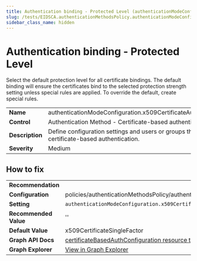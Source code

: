 ```yaml
---
title: Authentication binding - Protected Level (authenticationModeConfiguration.x509CertificateAuthenticationDefaultMode)
slug: /tests/EIDSCA.authenticationMethodsPolicy.authenticationModeConfiguration.x509CertificateAuthenticationDefaultMode
sidebar_class_name: hidden
---
```


# Authentication binding - Protected Level

Select the default protection level for all certificate bindings. The default binding will ensure the certificates bind to the selected protection strength setting unless special rules are applied. To override the default, create special rules.

| | |
|-|-|
| **Name** | authenticationModeConfiguration.x509CertificateAuthenticationDefaultMode |
| **Control** | Authentication Method - Certificate-based authentication |
| **Description** | Define configuration settings and users or groups that are enabled to use certificate-based authentication. |
| **Severity** | Medium |

## How to fix
| | |
|-|-|
| **Recommendation** |  |
| **Configuration** | policies/authenticationMethodsPolicy/authenticationMethodConfigurations('X509Certificate') |
| **Setting** | `authenticationModeConfiguration.x509CertificateAuthenticationDefaultMode` |
| **Recommended Value** | '' |
| **Default Value** | x509CertificateSingleFactor |
| **Graph API Docs** | [certificateBasedAuthConfiguration resource type - Microsoft Graph v1.0 - Microsoft Learn](https://learn.microsoft.com/en-us/graph/api/resources/certificatebasedauthconfiguration) |
| **Graph Explorer** | [View in Graph Explorer](https://developer.microsoft.com/en-us/graph/graph-explorer?request=policies/authenticationMethodsPolicy/authenticationMethodConfigurations('X509Certificate')&method=GET&version=beta&GraphUrl=https://graph.microsoft.com) |



